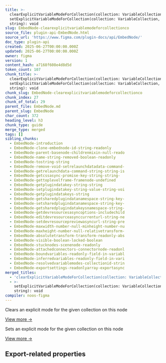 ```yaml
---
title: >-
  clearExplicitVariableModeForCollection(collection: VariableCollection): void +
  setExplicitVariableModeForCollection(collection: VariableCollection, modeId:
  string): void
slug: EmbedNode-clearexplicitvariablemodeforcollectionco
source_file: plugin-api-EmbedNode.html
source_url: 'https://www.figma.com/plugin-docs/api/EmbedNode/'
doc_type: plugin-api
created: 2025-06-27T00:00:00.000Z
updated: 2025-06-27T00:00:00.000Z
owner: figma
version: 1
content_hash: a7168f608e4d8d5d
token_count: 107
chunk_title: >-
  clearExplicitVariableModeForCollection(collection: VariableCollection): void +
  setExplicitVariableModeForCollection(collection: VariableCollection, modeId:
  string): void
chunk_slug: EmbedNode-clearexplicitvariablemodeforcollectionco
chunk_index: 27
chunk_of_total: 29
parent_file: EmbedNode.md
parent_slug: EmbedNode
char_count: 372
heading_level: h3
chunk_type: guide
merge_type: merged
tags: []
sibling_chunks:
  - EmbedNode-introduction
  - EmbedNode-clone-embednode-id-string-readonly
  - EmbedNode-parent-basenode-childrenmixin-null-reado
  - EmbedNode-name-string-removed-boolean-readonly
  - EmbedNode-tostring-string
  - EmbedNode-remove-void-setrelaunchdatadata-command-
  - EmbedNode-getrelaunchdata-command-string-string-is
  - EmbedNode-getcssasync-promise-key-string-string-
  - EmbedNode-gettoplevelframe-framenode-undefined
  - EmbedNode-getplugindatakey-string-string
  - EmbedNode-setplugindatakey-string-value-string-voi
  - EmbedNode-getplugindatakeys-string
  - EmbedNode-getsharedplugindatanamespace-string-key-
  - EmbedNode-setsharedplugindatanamespace-string-key-
  - EmbedNode-getsharedplugindatakeysnamespace-string-
  - EmbedNode-getdevresourcesasyncoptions-includechild
  - EmbedNode-editdevresourceasynccurrenturl-string-ne
  - EmbedNode-setdevresourcepreviewasyncurl-string-pre
  - EmbedNode-maxwidth-number-null-minheight-number-nu
  - EmbedNode-maxheight-number-null-relativetransform-
  - EmbedNode-absolutetransform-transform-readonly-abs
  - EmbedNode-visible-boolean-locked-boolean
  - EmbedNode-stucknodes-scenenode-readonly
  - EmbedNode-attachedconnectors-connectornode-readonl
  - EmbedNode-boundvariables-readonly-field-in-variabl
  - EmbedNode-inferredvariables-readonly-field-in-vari
  - EmbedNode-resolvedvariablemodes-collectionid-strin
  - EmbedNode-exportsettings-readonlyarray-exportasync
merged_titles:
  - 'clearExplicitVariableModeForCollection(collection: VariableCollection): void'
  - >-
    setExplicitVariableModeForCollection(collection: VariableCollection, modeId:
    string): void
compiler: noos-figma
---
```


Clears an explicit mode for the given collection on this node

[View more →](/plugin-docs/api/properties/ExplicitVariableModesMixin-clearexplicitvariablemodeforcollection/)

Sets an explicit mode for the given collection on this node

[View more →](/plugin-docs/api/properties/ExplicitVariableModesMixin-setexplicitvariablemodeforcollection/)

## Export-related properties
